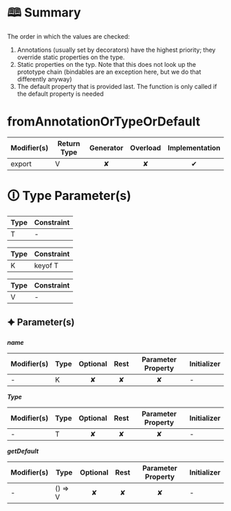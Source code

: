 # &#128366; Summary

The order in which the values are checked:
1. Annotations (usually set by decorators) have the highest priority; they override static properties on the type.
2. Static properties on the typ. Note that this does not look up the prototype chain (bindables are an exception here, but we do that differently anyway)
3. The default property that is provided last. The function is only called if the default property is needed

# fromAnnotationOrTypeOrDefault

| Modifier(s)                            | Return Type                    | Generator                        | Overload                         | Implementation                        |
|----------------------------------------|--------------------------------|:--------------------------------:|:--------------------------------:|:-------------------------------------:|
| export | V | ✘ | ✘  | ✔ |

# &#128712; Type Parameter(s)

| Type | Constraint |
| ---- | ---------- |
| T    | -          |

| Type | Constraint |
| ---- | ---------- |
| K    | keyof T    |

| Type | Constraint |
| ---- | ---------- |
| V    | -          |

## &#128966; Parameter(s)

_**name**_

| Modifier(s)                              | Type                        | Optional                           | Rest                          | Parameter Property                          | Initializer                       |
|------------------------------------------|-----------------------------|:----------------------------------:|:-----------------------------:|:-------------------------------------------:|-----------------------------------|
| - | K | ✘  | ✘ | ✘ | - |

_**Type**_

| Modifier(s)                              | Type                        | Optional                           | Rest                          | Parameter Property                          | Initializer                       |
|------------------------------------------|-----------------------------|:----------------------------------:|:-----------------------------:|:-------------------------------------------:|-----------------------------------|
| - | T | ✘  | ✘ | ✘ | - |

_**getDefault**_

| Modifier(s)                              | Type                        | Optional                           | Rest                          | Parameter Property                          | Initializer                       |
|------------------------------------------|-----------------------------|:----------------------------------:|:-----------------------------:|:-------------------------------------------:|-----------------------------------|
| - | () =&gt; V | ✘  | ✘ | ✘ | - |